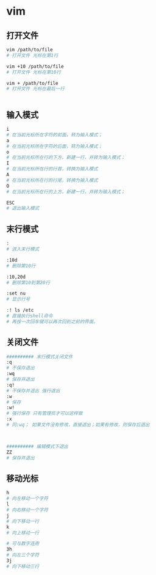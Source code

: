# vim

## 打开文件

```bash
vim /path/to/file
# 打开文件 光标在第1行

vim +10 /path/to/file
# 打开文件 光标在第10行

vim + /path/to/file
# 打开文件 光标在最后一行



```



## 输入模式

```bash
i
# 在当前光标所在字符的前面，转为输入模式；
a
# 在当前光标所在字符的后面，转为输入模式；
o
# 在当前光标所在行的下方，新建一行，并转为输入模式；
I
# 在当前光标所在行的行首，转换为输入模式
A
# 在当前光标所在行的行尾，转换为输入模式
O
# 在当前光标所在行的上方，新建一行，并转为输入模式；

ESC
# 退出输入模式


```



## 末行模式

```bash
:
# 进入末行模式

:10d
# 删除第10行

:10,20d
# 删除第10到第20行

:set nu
# 显示行号

:! ls /etc
# 直接执行shell命令
# 再按一次回车键可以再次回到之前的界面。
```



## 关闭文件

```bash
########## 末行模式关闭文件
:q  
# 不保存退出
:wq 
# 保存并退出
:q! 
# 不保存并退出 强行退出
:w 
# 保存
:w! 
# 强行保存 只有管理员才可以这样做
:x
# 同:wq； 如果文件没有修改，直接退出；如果有修改，则保存后退出



########## 编辑模式下退出
ZZ
# 保存并退出
```



## 移动光标

```bash
h
# 向左移动一个字符
l
# 向右移动一个字符
j
# 向下移动一行
k
# 向上移动一行

# 可与数字连用
3h
# 向左三个字符
3j
# 向下移动三行
```

